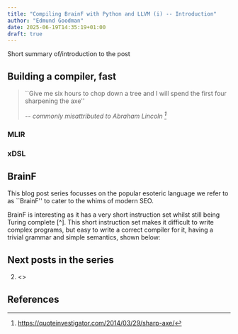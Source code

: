 ```yaml
---
title: "Compiling BrainF with Python and LLVM (i) -- Introduction"
author: "Edmund Goodman"
date: 2025-06-19T14:35:19+01:00
draft: true
---
```


Short summary of/introduction to the post

<!--more-->

## Building a compiler, fast

> ``Give me six hours to chop down a tree and I will spend the first four
> sharpening the axe''
>
> -- *commonly misattributed to Abraham Lincoln [^1]*

<!-- Sean Silva figure -->

### MLIR

### xDSL


## BrainF

This blog post series focusses on the popular esoteric language we refer to as ``BrainF'' to cater to the whims of modern SEO.

BrainF is interesting as it has a very short instruction set whilst still being
Turing complete [^]. This short instruction set makes it difficult to write
complex programs, but easy to write a correct compiler for it, having a trivial
grammar and simple semantics, shown below:

<!-- Table of instructions -->
<!-- Grammar  -->

## Next posts in the series

2. <>

## References

[^1]: <https://quoteinvestigator.com/2014/03/29/sharp-axe/>
